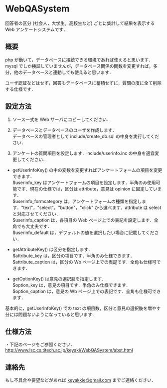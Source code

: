# WebQASystem
回答者の区分 (社会人，大学生，高校生など) ごとに集計して結果を表示する Web アンケートシステムです．

## 概要
php が動いて，データベースに接続できる環境であれば使えると思います．  
mysql でしか検証していませんが，データベース関係の関数を変更すれば，多分，他のデータベースと連動しても使えると思います．

ユーザ認証などはせず，回答もデータベースに蓄積せずに，質問の度に全て削除する仕様です．

## 設定方法
1. ソース一式を Web サーバにコピーしてください．

2. データベースとデータベースのユーザを作成します．  
データベースの管理者として include/create_db.sql の中身を実行してください．

3. アンケートの質問項目を設定します．include/userinfo.inc の中身を適宜変更してください．

* getUserInfoKey() の中の変数を変更すればアンケートフォームの項目を変更できます．  
$userinfo_key はアンケートフォームの項目を設定します．半角のみ使用可能です．現在の仕様では，区分は attribute，意見は opinion に固定しています．  
$userinfo_formcategory は，アンケートフォームの種類を指定します．"text"，"select"，"button"，"click" から選べます．attribute は select と対応させてください．  
$userinfo_caption は，各項目の Web ページ上での表記を設定します．全角でも大丈夫です．  
$userinfo_default は，デフォルトの値を選択したい場合に記載してください．

* getAttributeKey() は区分を指定します．  
$attribute_key は，区分の項目です．半角のみ仕様できます．  
$attribute_caption は，区分の Wb ページ上での表記です．全角も仕様可できます．

* getOptionKey() は意見の選択肢を指定します．  
$option_key は，意見の項目です．半角のみ仕様できます．  
$option_caption は，意見の Wb ページ上での表記です．全角も仕様可できます．

基本的に，getUserInfoKey() での text の項目数，区分と意見の選択肢を増やす分には問題ないようになっていると思います．

## 仕様方法
・下記のページをご参照ください．
http://www.lsc.cs.titech.ac.jp/keyaki/WebQASystem/abst.html

## 連絡先
もし不具合や要望などがあれば keyakkie@gmail.com までご連絡ください．
